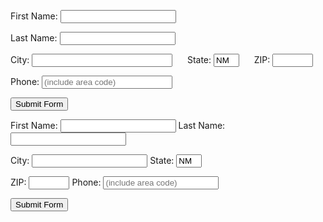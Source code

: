 
<form id="form2" method="post" action="http://www.la.unm.edu/~beach/showform.php">
      <p>First Name: <input type="text" name="first" size="20"         maxlength="30" />
     </p>
      <p>Last Name: <input type="text" name="last" size="20"         maxlength="30" />
     </p>
      <p>City: <input type="text" name="city" size="25"
        maxlength="35" />
        &nbsp;&nbsp;&nbsp;&nbsp;&nbsp;State: <input type="text"
        name="state" size="2" maxlength="2" value="NM" />
        &nbsp;&nbsp;&nbsp;&nbsp;&nbsp;ZIP: <input type="text"
        name="zip" size="5" maxlength="5" />
      </p>
      <p>Phone: <input type="text" name="phone"
         placeholder="(include area code)" size="23" maxlength="30" />
      </p>
      <p><input type="submit" value="Submit Form" /></p>
</form>


<form id="form4" method="post" action="http://www.la.unm.edu/~beach/showform.php">
  <p><span>First Name:</span>
       <input name="first" type="text" size="20" maxlength="30" />
       <span class="s2">Last Name:</span>
       <input name="last" type="text" size="20" maxlength="30" />
  </p>
  <p><span>City:</span>
      <input name="city" type="text" size="20" maxlength="35" />
      <span class="s2">State:</span>
      <input name="state" type="text" size="2" maxlength="2" value="NM" />
  </p>
  <p><span>ZIP:</span>
       <input name="zip" type="text" size="5" maxlength="5" />
       <span class="s2">Phone:</span>
      <input name="phone" type="text" placeholder="(include area code)"
        size="20" maxlength="30" />
  </p>
  <p><input type="submit" value="Submit Form" /></p>
</form>
